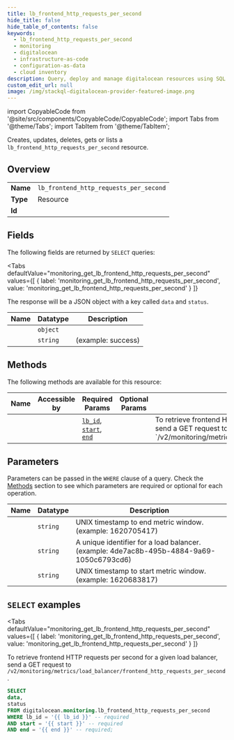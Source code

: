 ```yaml
--- 
title: lb_frontend_http_requests_per_second
hide_title: false
hide_table_of_contents: false
keywords:
  - lb_frontend_http_requests_per_second
  - monitoring
  - digitalocean
  - infrastructure-as-code
  - configuration-as-data
  - cloud inventory
description: Query, deploy and manage digitalocean resources using SQL
custom_edit_url: null
image: /img/stackql-digitalocean-provider-featured-image.png
---
```


import CopyableCode from '@site/src/components/CopyableCode/CopyableCode';
import Tabs from '@theme/Tabs';
import TabItem from '@theme/TabItem';

Creates, updates, deletes, gets or lists a <code>lb_frontend_http_requests_per_second</code> resource.

## Overview
<table><tbody>
<tr><td><b>Name</b></td><td><code>lb_frontend_http_requests_per_second</code></td></tr>
<tr><td><b>Type</b></td><td>Resource</td></tr>
<tr><td><b>Id</b></td><td><CopyableCode code="digitalocean.monitoring.lb_frontend_http_requests_per_second" /></td></tr>
</tbody></table>

## Fields

The following fields are returned by `SELECT` queries:

<Tabs
    defaultValue="monitoring_get_lb_frontend_http_requests_per_second"
    values={[
        { label: 'monitoring_get_lb_frontend_http_requests_per_second', value: 'monitoring_get_lb_frontend_http_requests_per_second' }
    ]}
>
<TabItem value="monitoring_get_lb_frontend_http_requests_per_second">

The response will be a JSON object with a key called `data` and `status`.

<table>
<thead>
    <tr>
    <th>Name</th>
    <th>Datatype</th>
    <th>Description</th>
    </tr>
</thead>
<tbody>
<tr>
    <td><CopyableCode code="data" /></td>
    <td><code>object</code></td>
    <td></td>
</tr>
<tr>
    <td><CopyableCode code="status" /></td>
    <td><code>string</code></td>
    <td> (example: success)</td>
</tr>
</tbody>
</table>
</TabItem>
</Tabs>

## Methods

The following methods are available for this resource:

<table>
<thead>
    <tr>
    <th>Name</th>
    <th>Accessible by</th>
    <th>Required Params</th>
    <th>Optional Params</th>
    <th>Description</th>
    </tr>
</thead>
<tbody>
<tr>
    <td><a href="#monitoring_get_lb_frontend_http_requests_per_second"><CopyableCode code="monitoring_get_lb_frontend_http_requests_per_second" /></a></td>
    <td><CopyableCode code="select" /></td>
    <td><a href="#parameter-lb_id"><code>lb_id</code></a>, <a href="#parameter-start"><code>start</code></a>, <a href="#parameter-end"><code>end</code></a></td>
    <td></td>
    <td>To retrieve frontend HTTP requests per second for a given load balancer, send a GET request to `/v2/monitoring/metrics/load_balancer/frontend_http_requests_per_second`.</td>
</tr>
</tbody>
</table>

## Parameters

Parameters can be passed in the `WHERE` clause of a query. Check the [Methods](#methods) section to see which parameters are required or optional for each operation.

<table>
<thead>
    <tr>
    <th>Name</th>
    <th>Datatype</th>
    <th>Description</th>
    </tr>
</thead>
<tbody>
<tr id="parameter-end">
    <td><CopyableCode code="end" /></td>
    <td><code>string</code></td>
    <td>UNIX timestamp to end metric window. (example: 1620705417)</td>
</tr>
<tr id="parameter-lb_id">
    <td><CopyableCode code="lb_id" /></td>
    <td><code>string</code></td>
    <td>A unique identifier for a load balancer. (example: 4de7ac8b-495b-4884-9a69-1050c6793cd6)</td>
</tr>
<tr id="parameter-start">
    <td><CopyableCode code="start" /></td>
    <td><code>string</code></td>
    <td>UNIX timestamp to start metric window. (example: 1620683817)</td>
</tr>
</tbody>
</table>

## `SELECT` examples

<Tabs
    defaultValue="monitoring_get_lb_frontend_http_requests_per_second"
    values={[
        { label: 'monitoring_get_lb_frontend_http_requests_per_second', value: 'monitoring_get_lb_frontend_http_requests_per_second' }
    ]}
>
<TabItem value="monitoring_get_lb_frontend_http_requests_per_second">

To retrieve frontend HTTP requests per second for a given load balancer, send a GET request to `/v2/monitoring/metrics/load_balancer/frontend_http_requests_per_second`.

```sql
SELECT
data,
status
FROM digitalocean.monitoring.lb_frontend_http_requests_per_second
WHERE lb_id = '{{ lb_id }}' -- required
AND start = '{{ start }}' -- required
AND end = '{{ end }}' -- required;
```
</TabItem>
</Tabs>
